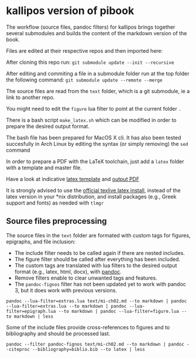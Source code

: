 # kallipos version of pibook

The workflow (source files, pandoc filters) for kallipos
brings together several submodules and builds the content of
the markdown version of the book.

Files are edited at their respective repos and then imported here:

After cloning this repo run: `git submodule update --init --recursive`

After editing and commiting a file in a submodule folder run at the top folder the following command: 
`git submodule update --remote --merge`

The source files are read from the `text` folder,
which is a git submodule, ie a link to another repo.

You might need to edit the `figure` lua filter to point at the current folder `.`

There is a bash script `make_latex.sh` which can be modified
in order to prepare the desired output format.

The bash file has been prepared for MacOS X cli.
It has also been tested succesfully in Arch Linux by editing the syntax (or simply removing) the `sed` command

In order to prepare a PDF with the LaTeX toolchain,
just add a `latex` folder with a template and master file.

Have a look at indicative [latex template](https://github.com/mibook/kallipos/issues/2) and [output PDF](https://github.com/mibook/kallipos/issues/1)

It is strongly advised to use the [official texlive latex install](https://www.tug.org/texlive/quickinstall.html), 
instead of the latex version in your *nix distribution, and install packages (e.g., Greek support and fonts) as needed with `tlmgr`

## Source files preprocessing

The source files in the `text` folder are formated with 
custom tags for figures, epigraphs, and file inclusion: 
* The include filter needs to be called again if there are nested includes.
* The figure filter should be called after everything has been included.
* The custom tags are translated with lua filters to the desired output format (e.g., latex, html, docx), with [pandoc](https://pandoc.org).
* Remove filters enable to clear unwanted tags and features.
* The `pandoc-fignos` filter has not been updated yet to work with pandoc 3, but it does work with previous versions.

```
pandoc --lua-filter=extras.lua text/mi-ch02.md --to markdown | pandoc --lua-filter=extras.lua --to markdown | pandoc --lua-filter=epigraph.lua --to markdown | pandoc --lua-filter=figure.lua --to markdown | less
```

Some of the include files provide cross-references to figures
and to bibliography and should be processed last.

```
pandoc --filter pandoc-fignos text/mi-ch02.md --to markdown | pandoc --citeproc --bibliography=biblio.bib --to latex | less
```

